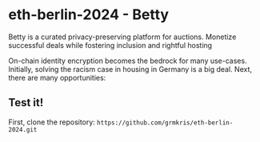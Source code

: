 # eth-berlin-2024 - Betty

Betty is a curated privacy-preserving platform for auctions. Monetize successful deals while fostering inclusion and rightful hosting

On-chain identity encryption becomes the bedrock for many use-cases. Initially, solving the racism case in housing in Germany is a big deal. Next, there are many opportunities:

## Test it!

First, clone the repository: ``` https://github.com/grmkris/eth-berlin-2024.git ```
